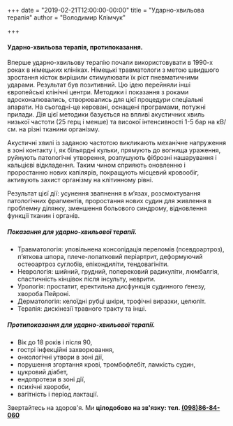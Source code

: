 +++
date = "2019-02-21T12:00:00-00:00"
title = "Ударно-хвильова терапія"
author = "Володимир Клімчук"

+++


#### Ударно-хвильова терапія, протипоказання.

Вперше ударно-хвильову терапію почали використовувати в 1990-х роках в німецьких клініках. Німецькі травматологи з метою швидшого зростання кісток вирішили стимулювати їх ріст пневматичними ударами. Результат був позитивний. Цю ідею перейняли інші європейські клінічні центри.
Методики і показання з роками вдосконалювались, створювались для цієї процедури спеціальні апарати. На сьогодні-це керовані, оснащені програмами, потужні прилади.
Дія цієї методики базується на впливі акустичних хвиль низької частоти (25 герц і менше) та високої інтенсивності 1-5 бар на кВ/см. на різні тканини організму. 

Акустичні хвилі із заданою частотою викликають механічне напруження в зоні контакту і, як більярдні кульки, прямують до вогнища ураження, руйнують патологічні утворення, розпушують фіброзні нашарування і кальцієві відкладення. Таким чином сприяють оновленню і проростанню нових капілярів, покращують місцевий кровообіг, активують захист організму на клітинному рівні.

Результат цієї дії: усунення звапнення в м’язах, розсмоктування патологічних фрагментів, проростання нових судин для живлення в проблемну ділянку, зменшення больового синдрому, відновлення функції тканин і органів.

##### Показання для ударно-хвильової терапії.

* Травматологія: уповільнена консолідація переломів (псевдоартроз), п’яткова шпора, плече-лопатковий періартрит, деформуючий остеоартроз суглобів, епікондиліти, тендовагініти.
* Неврологія: шийний, грудний, поперековий радикуліти, люмбалгія, спастичність кінцівок після інсульту, неврити.
* Урологія: простатит, еректильна дисфункція судинного ґенезу, хвороба Пейроні.
* Дерматологія: келоїдні рубці шкіри, трофічні виразки, целюліт.
* Терапія: дискінезії травного тракту та інші.

##### Протипоказання для ударно-хвильової терапії.
 
* Вік до 18 років і після 90,
* гострі інфекційні захворювання, 
* онкологічні утвори в зоні дії,
* порушення згортання крові, тромбофлебіт, ламкість судин,
* цукровий діабет,
* ендопротези в зоні дії,
* психічні хвороби,
* вагітність і період лактації.

 Звертайтесь на здоров'я. Ми **цілодобово на зв'язку: тел. [(098)86-84-060](tel:0988684060)**
   